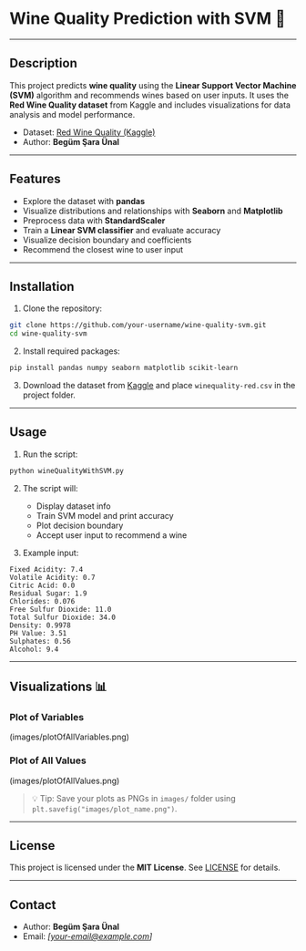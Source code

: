 # Wine Quality Prediction with SVM 🍷

---

## Description

This project predicts **wine quality** using the **Linear Support Vector Machine (SVM)** algorithm and recommends wines based on user inputs.
It uses the **Red Wine Quality dataset** from Kaggle and includes visualizations for data analysis and model performance.

* Dataset: [Red Wine Quality (Kaggle)](https://www.kaggle.com/datasets/uciml/red-wine-quality-cortez-et-al-2009?resource=download)
* Author: **Begüm Şara Ünal**

---

## Features

* Explore the dataset with **pandas**
* Visualize distributions and relationships with **Seaborn** and **Matplotlib**
* Preprocess data with **StandardScaler**
* Train a **Linear SVM classifier** and evaluate accuracy
* Visualize decision boundary and coefficients
* Recommend the closest wine to user input

---

## Installation

1. Clone the repository:

```bash
git clone https://github.com/your-username/wine-quality-svm.git
cd wine-quality-svm
```

2. Install required packages:

```bash
pip install pandas numpy seaborn matplotlib scikit-learn
```

3. Download the dataset from [Kaggle](https://www.kaggle.com/datasets/uciml/red-wine-quality-cortez-et-al-2009?resource=download) and place `winequality-red.csv` in the project folder.

---

## Usage

1. Run the script:

```bash
python wineQualityWithSVM.py
```

2. The script will:

   * Display dataset info
   * Train SVM model and print accuracy
   * Plot decision boundary
   * Accept user input to recommend a wine

3. Example input:

```
Fixed Acidity: 7.4
Volatile Acidity: 0.7
Citric Acid: 0.0
Residual Sugar: 1.9
Chlorides: 0.076
Free Sulfur Dioxide: 11.0
Total Sulfur Dioxide: 34.0
Density: 0.9978
PH Value: 3.51
Sulphates: 0.56
Alcohol: 9.4
```

---

## Visualizations 📊

### Plot of Variables

(images/plotOfAllVariables.png)

### Plot of All Values

(images/plotOfAllValues.png)

> 💡 Tip: Save your plots as PNGs in `images/` folder using `plt.savefig("images/plot_name.png")`.

---

## License

This project is licensed under the **MIT License**. See [LICENSE](LICENSE) for details.

---

## Contact

* Author: **Begüm Şara Ünal**
* Email: *\[[your-email@example.com](mailto:your-email@example.com)]*
